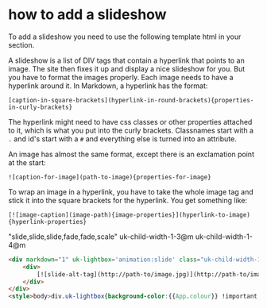 # how to add a slideshow

To add a slideshow you need to use the following template html in your section.

A slideshow is a list of DIV tags that contain a hyperlink that points to an image. The site then fixes it up and display a nice slideshow for you. 
But you have to format the images properly. Each image needs to have a hyperlink around it. In Markdown, a hyperlink has the format:

`[caption-in-square-brackets](hyperlink-in-round-brackets){properties-in-curly-brackets}`

The hyperlink might need to have css classes or other properties attached to it, which is what you put into the curly brackets. Classnames start with a `.` and id's start with a `#` and everything else is turned into an attribute.

An image has almost the same format, except there is an exclamation point at the start:

`![caption-for-image](path-to-image){properties-for-image}`

To wrap an image in a hyperlink, you have to take the whole image tag and stick it into the square brackets for the hyperlink. You get something like:

`[![image-caption](image-path){image-properties}](hyperlink-to-image){hyperlink-properties}`




"slide,slide,slide,fade,fade,scale"
uk-child-width-1-3@m
uk-child-width-1-4@m

```html
<div markdown="1" uk-lightbox='animation:slide' class="uk-child-width-1-3@m uk-child-width-1-1@s uk-child-width-1-4@xl" uk-grid>
	<div>
		[![slide-alt-tag](http://path-to/image.jpg)](http://path-to/image.jpg){.uk-inline .uk-box-shadow-small .uk-box-shadow-hover-large caption="slide caption in here"}
	</div>
</div>
<style>body>div.uk-lightbox{background-color:{{App.colour}} !important;}</style>
